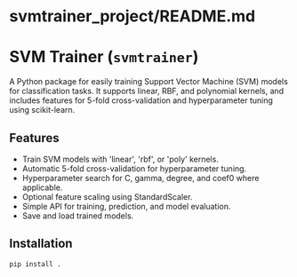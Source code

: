 # svmtrainer_project/README.md

# SVM Trainer (`svmtrainer`)

A Python package for easily training Support Vector Machine (SVM) models for classification tasks.
It supports linear, RBF, and polynomial kernels, and includes features for 5-fold
cross-validation and hyperparameter tuning using scikit-learn.

## Features

* Train SVM models with 'linear', 'rbf', or 'poly' kernels.
* Automatic 5-fold cross-validation for hyperparameter tuning.
* Hyperparameter search for C, gamma, degree, and coef0 where applicable.
* Optional feature scaling using StandardScaler.
* Simple API for training, prediction, and model evaluation.
* Save and load trained models.

## Installation

```bash
pip install .
